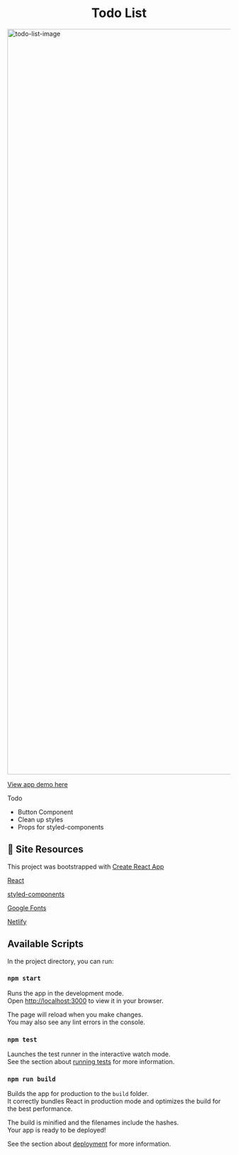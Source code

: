 <h1 align="center">
  Todo List 
</h1>

<img width="1678" alt="todo-list-image" src="https://user-images.githubusercontent.com/25543587/157145443-323b6128-79bf-41b1-87ac-60c1bfb6c72d.png" />

[View app demo here](https://react-todolist-789.netlify.app/)

Todo

- Button Component
- Clean up styles
- Props for styled-components

## 🧪 Site Resources

This project was bootstrapped with
[Create React App](https://github.com/facebook/create-react-app)

[React](https://facebook.github.io/create-react-app/docs/getting-started)

[styled-components](https://styled-components.com/)

[Google Fonts](https://fonts.google.com/)

[Netlify](https://www.netlify.com/)

## Available Scripts

In the project directory, you can run:

### `npm start`

Runs the app in the development mode.\
Open [http://localhost:3000](http://localhost:3000) to view it in your browser.

The page will reload when you make changes.\
You may also see any lint errors in the console.

### `npm test`

Launches the test runner in the interactive watch mode.\
See the section about [running tests](https://facebook.github.io/create-react-app/docs/running-tests) for more information.

### `npm run build`

Builds the app for production to the `build` folder.\
It correctly bundles React in production mode and optimizes the build for the best performance.

The build is minified and the filenames include the hashes.\
Your app is ready to be deployed!

See the section about [deployment](https://facebook.github.io/create-react-app/docs/deployment) for more information.
